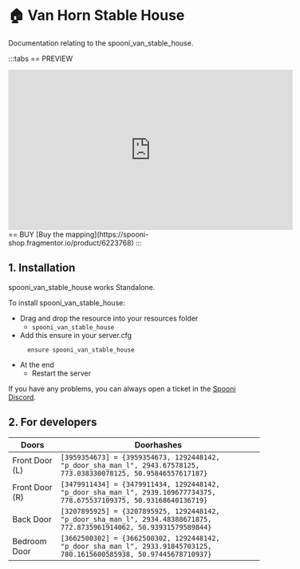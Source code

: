 # 🏠 Van Horn Stable House
Documentation relating to the spooni_van_stable_house.

:::tabs
== PREVIEW
<iframe width="570" height="321" src="https://dunb17ur4ymx4.cloudfront.net/packages/images/0bfdc312db629d4b888c9bdb2a8c1048654a46a3.png" frameborder="0" allow="accelerometer; autoplay; clipboard-write; encrypted-media; gyroscope; picture-in-picture; web-share" allowfullscreen></iframe>
== BUY
[Buy the mapping](https://spooni-shop.fragmentor.io/product/6223768)
:::

## 1. Installation
spooni_van_stable_house works Standalone.  

To install spooni_van_stable_house:
- Drag and drop the resource into your resources folder
  - `spooni_van_stable_house`
- Add this ensure in your server.cfg
  ```
    ensure spooni_van_stable_house
  ```
- At the end
  - Restart the server

If you have any problems, you can always open a ticket in the [Spooni Discord](https://discord.gg/spooni).

## 2. For developers
| Doors                     | Doorhashes
|---------------------------|----------------------------------------------------------------------------------|
| Front Door (L)            | `[3959354673] = {3959354673, 1292448142, "p_door_sha_man_l", 2943.67578125, 773.038330078125, 50.95846557617187}`
| Front Door (R)            | `[3479911434] = {3479911434, 1292448142, "p_door_sha_man_l", 2939.169677734375, 778.675537109375, 50.93168640136719}`
| Back Door                 | `[3207895925] = {3207895925, 1292448142, "p_door_sha_man_l", 2934.48388671875, 772.8735961914062, 50.93931579589844}`
| Bedroom Door              | `[3662500302] = {3662500302, 1292448142, "p_door_sha_man_l", 2933.91845703125, 780.1615600585938, 50.97445678710937}`
